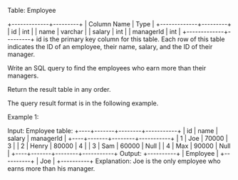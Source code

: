  Table: Employee
 
 
 +-------------+---------+
 | Column Name | Type    |
 +-------------+---------+
 | id          | int     |
 | name        | varchar |
 | salary      | int     |
 | managerId   | int     |
 +-------------+---------+
 id is the primary key column for this table.
 Each row of this table indicates the ID of an employee, their name, salary,
 and the ID of their manager.
 
 
 
 
 Write an SQL query to find the employees who earn more than their managers.
 
 Return the result table in any order.
 
 The query result format is in the following example.
 
 
 Example 1:
 
 
 Input: 
 Employee table:
 +----+-------+--------+-----------+
 | id | name  | salary | managerId |
 +----+-------+--------+-----------+
 | 1  | Joe   | 70000  | 3         |
 | 2  | Henry | 80000  | 4         |
 | 3  | Sam   | 60000  | Null      |
 | 4  | Max   | 90000  | Null      |
 +----+-------+--------+-----------+
 Output: 
 +----------+
 | Employee |
 +----------+
 | Joe      |
 +----------+
 Explanation: Joe is the only employee who earns more than his manager.
 
 


